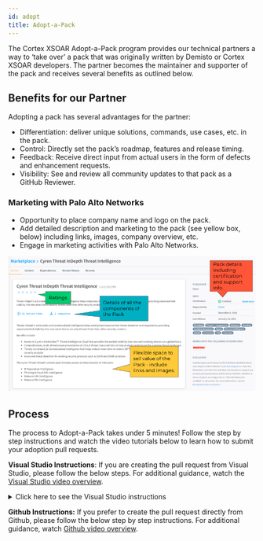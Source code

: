 ```yaml
---
id: adopt 
title: Adopt-a-Pack 
---
```


The Cortex XSOAR Adopt-a-Pack program provides our technical partners a way to ‘take over’ a pack that was originally written by Demisto or Cortex XSOAR developers. The partner becomes the maintainer and supporter of the pack and receives several benefits as outlined below.

## Benefits for our Partner
Adopting a pack has several advantages for the partner:
- Differentiation: deliver unique solutions, commands, use cases, etc. in the pack.
- Control: Directly set the pack’s roadmap, features and release timing.
- Feedback: Receive direct input from actual users in the form of defects and enhancement requests.
- Visibility: See and review all community updates to that pack as a GitHub Reviewer.

### Marketing with Palo Alto Networks
- Opportunity to place company name and logo on the pack.
- Add detailed description and marketing to the pack (see yellow box, below) including links, images, company overview, etc. 
- Engage in marketing activities with Palo Alto Networks.

![pack example cyren](../doc_imgs/partners/packexample_cyren.png)

## Process
The process to Adopt-a-Pack takes under 5 minutes! Follow the step by step instructions and watch the video tutorials below to learn how to submit your adoption pull requests.  

**Visual Studio Instructions**: If you are creating the pull request from Visual Studio, please follow the below steps. For additional guidance, watch the [Visual Studio video overview](https://www.youtube.com/watch?v=9GPkhtRw4Oc). 

<details>
<summary>Click here to see the Visual Studio instructions</summary>

<br/>
  
If work on a cloned Github repository from an IDE, please follow the below steps: 

1. Locate your company's pack folder and open the README.md file. Paste the below text into the file: 
  a. Note: Support for this pack will be moving to the partner around <<Month>>, <<Day>>, <<Year>>.
  b. Make sure you change the month, day, and year to the appropriate date that is 90 days from your submittal date. 
  c. Once complete, save these changes and run the Demisto SDK command to update the release notes: 
    i. From a terminal, run the following command with the pack path:
       demisto-sdk update-release-notes -i <path to pack> -f
       See [documentation](https://github.com/demisto/demisto-sdk/blob/master/demisto_sdk/commands/update_release_notes/README.md) if needed.
   ii. After the command has been completed, it will create the new release note and update the version number in the pack_metadata.json folder. 
  iii. Before continuing, you need to add the following text to the release note:
        _Start of adoption process, update to readme file_
2. Now, it’s time to save and commit the changes as a Github pull request. Once you publish the changes via Visual Studio, Github will prompt you to open a pull request. When prompted, click the green button “Compare & pull request” 
  a. Double check the pull request to ensure all changes are correct 
  b. Change the pull request title to _Company Name Pack Adoption_ and adjust the description to _Updating README file for adoption_.
  c. When ready, click the green button “Create pull request” on the bottom of the page 
3. The request will now be reviewed, approved and merged by a Cortex XSOAR engineer!

**After the 90 days, another pull request must be submitted to complete the adoption process. Please follow the below steps if you are submitting the final pull request via Visual Studio: **
1. Update the release note just as you did in the first pull request but change the text to the below:
  a. Note: Support for this pack moved to the partner on <<Month>>, <<Day>>, <<Year>>. Please contact the partner directly via the support link on the right.
2. Next, go to the pack_metadata.json file and update the following sections:
  a. “currentVersion” - update the version. For this example, we would be updating it to “1.2.12” 
  b. “Support” - must say “partner” 
  c. “Author” - must say your company name
  d. “url” - must be changed to your company’s support site
  e. “Email” - must be your company's support email 
3. Once everything is updated, save your changes and run the Demisto SDK command as you did in the first pull request: 
  a. From a terminal, run the following command with the pack path:
     demisto-sdk update-release-notes -i <path to pack> -f
     See [documentation](https://github.com/demisto/demisto-sdk/blob/master/demisto_sdk/commands/update_release_notes/README.md) if needed.
Next, open your pull request in Github as you did the first time and the engineers for Cortex XSOAR will review, approve and merge your newly adopted pack! 


</details>
  
  
**Github Instructions:** If you prefer to create the pull request directly from Github, please follow the below step by step instructions. For additional guidance, watch [Github video overview](https://www.youtube.com/watch?v=9mInBTuC6AE). 
